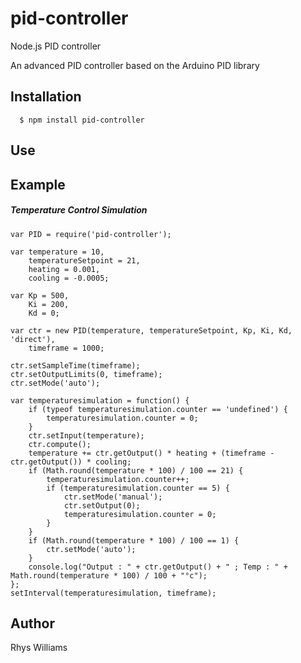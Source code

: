# pid-controller

Node.js PID controller

An advanced PID controller based on the Arduino PID library

## Installation

      $ npm install pid-controller

## Use



## Example

##### Temperature Control Simulation
```
var PID = require('pid-controller');

var temperature = 10,
    temperatureSetpoint = 21,
    heating = 0.001,
    cooling = -0.0005;

var Kp = 500,
    Ki = 200,
    Kd = 0;

var ctr = new PID(temperature, temperatureSetpoint, Kp, Ki, Kd, 'direct'),
    timeframe = 1000;

ctr.setSampleTime(timeframe);
ctr.setOutputLimits(0, timeframe);
ctr.setMode('auto');

var temperaturesimulation = function() {
    if (typeof temperaturesimulation.counter == 'undefined') {
        temperaturesimulation.counter = 0;
    }
    ctr.setInput(temperature);
    ctr.compute();
    temperature += ctr.getOutput() * heating + (timeframe - ctr.getOutput()) * cooling;
    if (Math.round(temperature * 100) / 100 == 21) {
        temperaturesimulation.counter++;
        if (temperaturesimulation.counter == 5) {
            ctr.setMode('manual');
            ctr.setOutput(0);
            temperaturesimulation.counter = 0;
        }
    }
    if (Math.round(temperature * 100) / 100 == 1) {
        ctr.setMode('auto');
    }
    console.log("Output : " + ctr.getOutput() + " ; Temp : " + Math.round(temperature * 100) / 100 + "°c");
};
setInterval(temperaturesimulation, timeframe);
```

## Author

Rhys Williams
